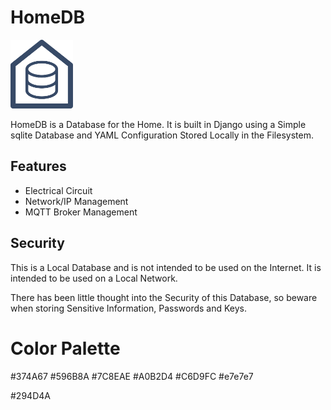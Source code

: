 # HomeDB

<img src="homedb/static/assets/logo/HomeDB-Blue.png" width="100" height="110">

HomeDB is a Database for the Home. It is built in Django using a Simple sqlite Database and YAML Configuration Stored Locally in the Filesystem.

## Features

- Electrical Circuit
- Network/IP Management
- MQTT Broker Management

## Security

This is a Local Database and is not intended to be used on the Internet. It is intended to be used on a Local Network. 

There has been little thought into the Security of this Database, so beware when storing Sensitive Information, Passwords and Keys.

# Color Palette

#374A67
#596B8A
#7C8EAE
#A0B2D4
#C6D9FC
#e7e7e7

#294D4A